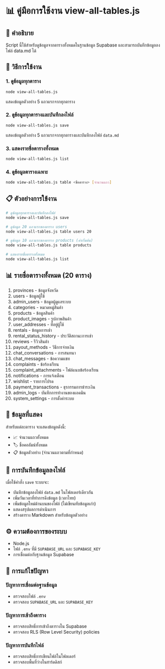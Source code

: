 # 📊 คู่มือการใช้งาน view-all-tables.js

## 📖 คำอธิบาย
Script นี้ใช้สำหรับดูข้อมูลจากตารางทั้งหมดในฐานข้อมูล Supabase และสามารถบันทึกข้อมูลลงไฟล์ data.md ได้

## 🚀 วิธีการใช้งาน

### 1. ดูข้อมูลทุกตาราง
```bash
node view-all-tables.js
```
แสดงข้อมูลตัวอย่าง 5 แถวแรกจากทุกตาราง

### 2. ดูข้อมูลทุกตารางและบันทึกลงไฟล์
```bash
node view-all-tables.js save
```
แสดงข้อมูลตัวอย่าง 5 แถวแรกจากทุกตารางและบันทึกลงไฟล์ `data.md`

### 3. แสดงรายชื่อตารางทั้งหมด
```bash
node view-all-tables.js list
```

### 4. ดูข้อมูลตารางเฉพาะ
```bash
node view-all-tables.js table <ชื่อตาราง> [จำนวนแถว]
```

## 📋 ตัวอย่างการใช้งาน

```bash
# ดูข้อมูลทุกตารางและบันทึกลงไฟล์
node view-all-tables.js save

# ดูข้อมูล 20 แถวแรกของตาราง users
node view-all-tables.js table users 20

# ดูข้อมูล 10 แถวแรกของตาราง products (ค่าเริ่มต้น)
node view-all-tables.js table products

# แสดงรายชื่อตารางทั้งหมด
node view-all-tables.js list
```

## 📊 รายชื่อตารางทั้งหมด (20 ตาราง)

1. provinces - ข้อมูลจังหวัด
2. users - ข้อมูลผู้ใช้
3. admin_users - ข้อมูลผู้ดูแลระบบ
4. categories - หมวดหมู่สินค้า
5. products - ข้อมูลสินค้า
6. product_images - รูปภาพสินค้า
7. user_addresses - ที่อยู่ผู้ใช้
8. rentals - ข้อมูลการเช่า
9. rental_status_history - ประวัติสถานะการเช่า
10. reviews - รีวิวสินค้า
11. payout_methods - วิธีการจ่ายเงิน
12. chat_conversations - การสนทนา
13. chat_messages - ข้อความแชท
14. complaints - ข้อร้องเรียน
15. complaint_attachments - ไฟล์แนบข้อร้องเรียน
16. notifications - การแจ้งเตือน
17. wishlist - รายการโปรด
18. payment_transactions - ธุรกรรมการชำระเงิน
19. admin_logs - บันทึกการทำงานของแอดมิน
20. system_settings - การตั้งค่าระบบ

## 📄 ข้อมูลที่แสดง

สำหรับแต่ละตาราง จะแสดงข้อมูลดังนี้:
- 📈 จำนวนแถวทั้งหมด
- 🏷️ ชื่อคอลัมน์ทั้งหมด
- 📋 ข้อมูลตัวอย่าง (จำนวนแถวตามที่กำหนด)

## 💾 การบันทึกข้อมูลลงไฟล์

เมื่อใช้คำสั่ง `save` ระบบจะ:
- บันทึกข้อมูลลงไฟล์ `data.md` ในโฟลเดอร์เดียวกัน
- เพิ่มวันเวลาที่ทำการดึงข้อมูล (เวลาไทย)
- เพิ่มข้อมูลใหม่ด้านบนของไฟล์ (ไม่เขียนทับข้อมูลเก่า)
- แสดงสรุปผลการดำเนินการ
- สร้างตาราง Markdown สำหรับข้อมูลตัวอย่าง

## ⚙️ ความต้องการของระบบ

- Node.js
- ไฟล์ `.env` ที่มี `SUPABASE_URL` และ `SUPABASE_KEY`
- การเชื่อมต่อกับฐานข้อมูล Supabase

## 🔧 การแก้ไขปัญหา

### ปัญหาการเชื่อมต่อฐานข้อมูล
- ตรวจสอบไฟล์ `.env`
- ตรวจสอบ `SUPABASE_URL` และ `SUPABASE_KEY`

### ปัญหาการเข้าถึงตาราง
- ตรวจสอบสิทธิ์การเข้าถึงตารางใน Supabase
- ตรวจสอบ RLS (Row Level Security) policies

### ปัญหาการบันทึกไฟล์
- ตรวจสอบสิทธิ์การเขียนไฟล์ในโฟลเดอร์
- ตรวจสอบพื้นที่ว่างในฮาร์ดดิสก์